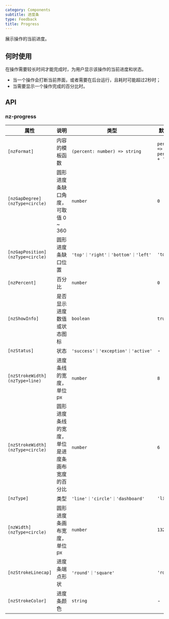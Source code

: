 ```yaml
---
category: Components
subtitle: 进度条
type: Feedback
title: Progress
---
```


展示操作的当前进度。

## 何时使用

在操作需要较长时间才能完成时，为用户显示该操作的当前进度和状态。

- 当一个操作会打断当前界面，或者需要在后台运行，且耗时可能超过2秒时；
- 当需要显示一个操作完成的百分比时。

## API

### nz-progress

| 属性 | 说明 | 类型 | 默认值 |
| --- | --- | --- | --- |
| `[nzFormat]` | 内容的模板函数 | `(percent: number) => string` | `percent => percent + '%'` |
| `[nzGapDegree]` `(nzType=circle)` | 圆形进度条缺口角度，可取值 0 ~ 360 | `number` | `0` |
| `[nzGapPosition]` `(nzType=circle)` | 圆形进度条缺口位置 | `'top'｜'right'｜'bottom'｜'left'` | `'top'` |
| `[nzPercent]` | 百分比 | `number` | `0` |
| `[nzShowInfo]` | 是否显示进度数值或状态图标 | `boolean` | `true` |
| `[nzStatus]` | 状态 | `'success'｜'exception'｜'active'` | - |
| `[nzStrokeWidth]` `(nzType=line)` | 进度条线的宽度，单位 px | `number` | `8` |
| `[nzStrokeWidth]` `(nzType=circle)` | 圆形进度条线的宽度，单位是进度条画布宽度的百分比 | `number` | `6` |
| `[nzType]` | 类型 | `'line'｜'circle'｜'dashboard'` | `'line'` |
| `[nzWidth]` `(nzType=circle)` | 圆形进度条画布宽度，单位 px | `number` | `132` |
| `[nzStrokeLinecap]` | 进度条端点形状 | `'round'｜'square'` | `'round'` |
| `[nzStrokeColor]` | 进度条颜色 | `string` | - |